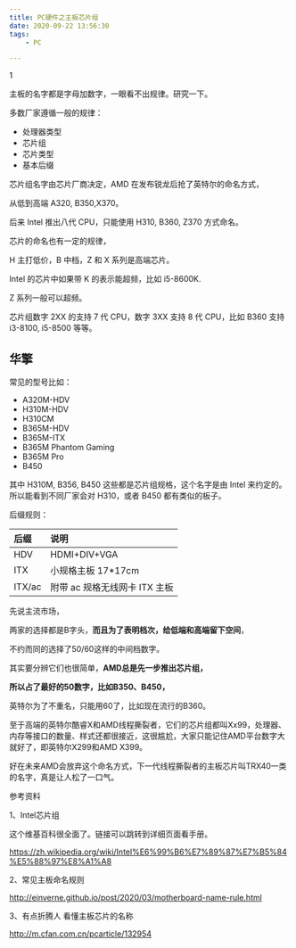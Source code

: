```yaml
---
title: PC硬件之主板芯片组
date: 2020-09-22 13:56:30
tags:
	- PC

---
```


1

主板的名字都是字母加数字，一眼看不出规律。研究一下。

多数厂家遵循一般的规律：

- 处理器类型
- 芯片组
- 芯片类型
- 基本后缀

芯片组名字由芯片厂商决定，AMD 在发布锐龙后抢了英特尔的命名方式，

从低到高端 A320, B350,X370。

后来 Intel 推出八代 CPU，只能使用 H310, B360, Z370 方式命名。

芯片的命名也有一定的规律，

H 主打低价，B 中档，Z 和 X 系列是高端芯片。

Intel 的芯片中如果带 K 的表示能超频，比如 i5-8600K.

 Z 系列一般可以超频。

芯片组数字 2XX 的支持 7 代 CPU，数字 3XX 支持 8 代 CPU，比如 B360 支持 i3-8100, i5-8500 等等。



## 华擎

常见的型号比如：

- A320M-HDV
- H310M-HDV
- H310CM
- B365M-HDV
- B365M-ITX
- B365M Phantom Gaming
- B365M Pro
- B450

其中 H310M, B356, B450 这些都是芯片组规格，这个名字是由 Intel 来约定的。所以能看到不同厂家会对 H310，或者 B450 都有类似的板子。

后缀规则：

| 后缀   | 说明                          |
| :----- | :---------------------------- |
| HDV    | HDMI+DIV+VGA                  |
| ITX    | 小规格主板 17*17cm            |
| ITX/ac | 附带 ac 规格无线网卡 ITX 主板 |



先说主流市场，

两家的选择都是B字头，**而且为了表明档次，给低端和高端留下空间**，

不约而同的选择了50/60这样的中间档数字。

其实要分辨它们也很简单，**AMD总是先一步推出芯片组，**

**所以占了最好的50数字，比如B350、B450，**

英特尔为了不重名，只能用60了，比如现在流行的B360。



至于高端的英特尔酷睿X和AMD线程撕裂者，它们的芯片组都叫Xx99，处理器、内存等接口的数量、样式还都很接近，这很尴尬，大家只能记住AMD平台数字大就好了，即英特尔X299和AMD X399。

好在未来AMD会放弃这个命名方式，下一代线程撕裂者的主板芯片叫TRX40一类的名字，真是让人松了一口气。



参考资料

1、Intel芯片组

这个维基百科很全面了。链接可以跳转到详细页面看手册。

https://zh.wikipedia.org/wiki/Intel%E6%99%B6%E7%89%87%E7%B5%84%E5%88%97%E8%A1%A8

2、常见主板命名规则 

http://einverne.github.io/post/2020/03/motherboard-name-rule.html

3、有点折腾人 看懂主板芯片的名称

http://m.cfan.com.cn/pcarticle/132954